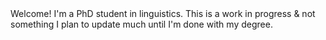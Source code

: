 
<html>
  
<body>
Welcome! I'm a PhD student in linguistics. This is a work in progress & not something I plan to update much until I'm done with my degree. 
  
 </body>

</html>
